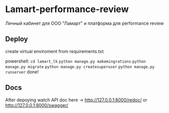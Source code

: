 # Lamart-performance-review
Личный кабинет для ООО "Ламарт" и платформа для performance review
## Deploy
create virtual enviroment from requirements.txt

powershell: 
`cd lamart_lk`
`python manage.py makemingrations`
`python manage.py migrate`
`python manage.py createsuperuser`
`python manage.py runserver`
done!

## Docs
After depoying watch API doc here -> http://127.0.0.1:8000/redoc/ or http://127.0.0.1:8000/swagger/
